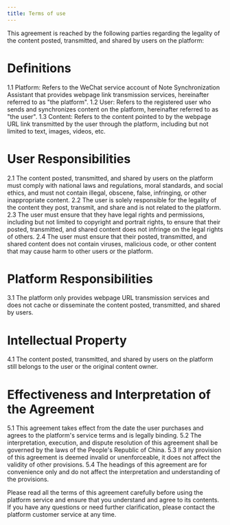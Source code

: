 ```yaml
---
title: Terms of use
---
```


This agreement is reached by the following parties regarding the legality of the content posted, transmitted, and shared by users on the platform:

# Definitions

1.1 Platform: Refers to the WeChat service account of Note Synchronization Assistant that provides webpage link transmission services, hereinafter referred to as "the platform".
1.2 User: Refers to the registered user who sends and synchronizes content on the platform, hereinafter referred to as "the user".
1.3 Content: Refers to the content pointed to by the webpage URL link transmitted by the user through the platform, including but not limited to text, images, videos, etc.

# User Responsibilities

2.1 The content posted, transmitted, and shared by users on the platform must comply with national laws and regulations, moral standards, and social ethics, and must not contain illegal, obscene, false, infringing, or other inappropriate content.
2.2 The user is solely responsible for the legality of the content they post, transmit, and share and is not related to the platform.
2.3 The user must ensure that they have legal rights and permissions, including but not limited to copyright and portrait rights, to ensure that their posted, transmitted, and shared content does not infringe on the legal rights of others.
2.4 The user must ensure that their posted, transmitted, and shared content does not contain viruses, malicious code, or other content that may cause harm to other users or the platform.

# Platform Responsibilities

3.1 The platform only provides webpage URL transmission services and does not cache or disseminate the content posted, transmitted, and shared by users.

# Intellectual Property

4.1 The content posted, transmitted, and shared by users on the platform still belongs to the user or the original content owner.

# Effectiveness and Interpretation of the Agreement

5.1 This agreement takes effect from the date the user purchases and agrees to the platform's service terms and is legally binding.
5.2 The interpretation, execution, and dispute resolution of this agreement shall be governed by the laws of the People's Republic of China.
5.3 If any provision of this agreement is deemed invalid or unenforceable, it does not affect the validity of other provisions.
5.4 The headings of this agreement are for convenience only and do not affect the interpretation and understanding of the provisions.

Please read all the terms of this agreement carefully before using the platform service and ensure that you understand and agree to its contents. If you have any questions or need further clarification, please contact the platform customer service at any time.
